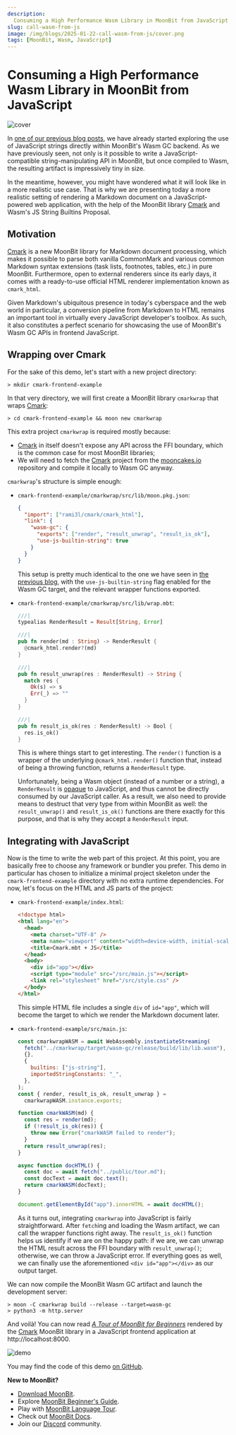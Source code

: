 ```yaml
---
description:
  Consuming a High Performance Wasm Library in MoonBit from JavaScript
slug: call-wasm-from-js
image: /img/blogs/2025-01-22-call-wasm-from-js/cover.png
tags: [MoonBit, Wasm, JavaScript]
---
```


# Consuming a High Performance Wasm Library in MoonBit from JavaScript

![cover](cover.png)

In [one of our previous blog posts][js-string-builtins], we have already started
exploring the use of JavaScript strings directly within MoonBit's Wasm GC
backend. As we have previously seen, not only is it possible to write a
JavaScript-compatible string-manipulating API in MoonBit, but once compiled to
Wasm, the resulting artifact is impressively tiny in size.

In the meantime, however, you might have wondered what it will look like in a
more realistic use case. That is why we are presenting today a more realistic
setting of rendering a Markdown document on a JavaScript-powered web
application, with the help of the MoonBit library [Cmark] and Wasm's JS String
Builtins Proposal.

## Motivation

[Cmark] is a new MoonBit library for Markdown document processing, which makes
it possible to parse both vanilla CommonMark and various common Markdown syntax
extensions (task lists, footnotes, tables, etc.) in pure MoonBit. Furthermore,
open to external renderers since its early days, it comes with a ready-to-use
official HTML renderer implementation known as `cmark_html`.

Given Markdown's ubiquitous presence in today's cyberspace and the web world in
particular, a conversion pipeline from Markdown to HTML remains an important
tool in virtually every JavaScript developer's toolbox. As such, it also
constitutes a perfect scenario for showcasing the use of MoonBit's Wasm GC APIs
in frontend JavaScript.

## Wrapping over Cmark

For the sake of this demo, let's start with a new project directory:

```console
> mkdir cmark-frontend-example
```

In that very directory, we will first create a MoonBit library `cmarkwrap` that
wraps [Cmark]:

```console
> cd cmark-frontend-example && moon new cmarkwrap
```

This extra project `cmarkwrap` is required mostly because:

- [Cmark] in itself doesn't expose any API across the FFI boundary, which is the
  common case for most MoonBit libraries;
- We will need to fetch the [Cmark] project from the [mooncakes.io] repository
  and compile it locally to Wasm GC anyway.

`cmarkwrap`'s structure is simple enough:

- `cmark-frontend-example/cmarkwrap/src/lib/moon.pkg.json`:

  ```json
  {
    "import": ["rami3l/cmark/cmark_html"],
    "link": {
      "wasm-gc": {
        "exports": ["render", "result_unwrap", "result_is_ok"],
        "use-js-builtin-string": true
      }
    }
  }
  ```

  This setup is pretty much identical to the one we have seen in [the previous
  blog][js-string-builtins], with the `use-js-builtin-string` flag enabled for
  the Wasm GC target, and the relevant wrapper functions exported.

- `cmark-frontend-example/cmarkwrap/src/lib/wrap.mbt`:

  ```rs
  ///|
  typealias RenderResult = Result[String, Error]

  ///|
  pub fn render(md : String) -> RenderResult {
    @cmark_html.render?(md)
  }

  ///|
  pub fn result_unwrap(res : RenderResult) -> String {
    match res {
      Ok(s) => s
      Err(_) => ""
    }
  }

  ///|
  pub fn result_is_ok(res : RenderResult) -> Bool {
    res.is_ok()
  }
  ```

  This is where things start to get interesting. The `render()` function is a
  wrapper of the underlying `@cmark_html.render()` function that, instead of
  being a throwing function, returns a `RenderResult` type.

  Unfortunately, being a Wasm object (instead of a number or a string), a
  `RenderResult` is [opaque][opaque type] to JavaScript, and thus cannot be
  directly consumed by our JavaScript caller. As a result, we also need to
  provide means to destruct that very type from within MoonBit as well: the
  `result_unwrap()` and `result_is_ok()` functions are there exactly for this
  purpose, and that is why they accept a `RenderResult` input.

## Integrating with JavaScript

Now is the time to write the web part of this project. At this point, you are
basically free to choose any framework or bundler you prefer. This demo in
particular has chosen to initialize a minimal project skeleton under the
`cmark-frontend-example` directory with no extra runtime dependencies. For now,
let's focus on the HTML and JS parts of the project:

- `cmark-frontend-example/index.html`:

  ```html
  <!doctype html>
  <html lang="en">
    <head>
      <meta charset="UTF-8" />
      <meta name="viewport" content="width=device-width, initial-scale=1.0" />
      <title>Cmark.mbt + JS</title>
    </head>
    <body>
      <div id="app"></div>
      <script type="module" src="/src/main.js"></script>
      <link rel="stylesheet" href="/src/style.css" />
    </body>
  </html>
  ```

  This simple HTML file includes a single `div` of `id="app"`, which will become
  the target to which we render the Markdown document later.

- `cmark-frontend-example/src/main.js`:

  ```js
  const cmarkwrapWASM = await WebAssembly.instantiateStreaming(
    fetch("../cmarkwrap/target/wasm-gc/release/build/lib/lib.wasm"),
    {},
    {
      builtins: ["js-string"],
      importedStringConstants: "_",
    },
  );
  const { render, result_is_ok, result_unwrap } =
    cmarkwrapWASM.instance.exports;

  function cmarkWASM(md) {
    const res = render(md);
    if (!result_is_ok(res)) {
      throw new Error("cmarkWASM failed to render");
    }
    return result_unwrap(res);
  }

  async function docHTML() {
    const doc = await fetch("../public/tour.md");
    const docText = await doc.text();
    return cmarkWASM(docText);
  }

  document.getElementById("app").innerHTML = await docHTML();
  ```

  As it turns out, integrating `cmarkwrap` into JavaScript is fairly
  straightforward. After `fetch`ing and loading the Wasm artifact, we can call
  the wrapper functions right away. The `result_is_ok()` function helps us
  identify if we are on the happy path: if we are, we can unwrap the HTML result
  across the FFI boundary with `result_unwrap()`; otherwise, we can throw a
  JavaScript error. If everything goes as well, we can finally use the
  aforementioned `<div id="app"></div>` as our output target.

We can now compile the MoonBit Wasm GC artifact and launch the development
server:

```console
> moon -C cmarkwrap build --release --target=wasm-gc
> python3 -m http.server
```

And voilà! You can now read [_A Tour of MoonBit for Beginners_][tour] rendered
by the [Cmark] MoonBit library in a JavaScript frontend application at
http://localhost:8000.

![demo](demo.png)

You may find the code of this demo
[on GitHub](https://github.com/moonbit-community/cmark-frontend-example).

**New to MoonBit?**

- [Download MoonBit](https://www.moonbitlang.com/download/).
- Explore
  [MoonBit Beginner's Guide](https://docs.moonbitlang.com/en/latest/tutorial/tour.html).
- Play with [MoonBit Language Tour](https://tour.moonbitlang.com/).
- Check out [MoonBit Docs](https://docs.moonbitlang.com/en/latest/index.html).
- Join our [Discord](https://discord.gg/5d46MfXkfZ) community.

[Cmark]: https://github.com/moonbit-community/cmark
[mooncakes.io]: https://mooncakes.io
[js-string-builtins]: https://www.moonbitlang.com/blog/js-string-builtins
[opaque type]:
  https://github.com/WebAssembly/gc/blob/756060f5816c7e2159f4817fbdee76cf52f9c923/proposals/gc/MVP-JS.md#explanation
[tour]:
  https://github.com/moonbitlang/moonbit-docs/blob/cb21840b01374397ff1330f5065bab8f25cb95ed/next/tutorial/tour.md
